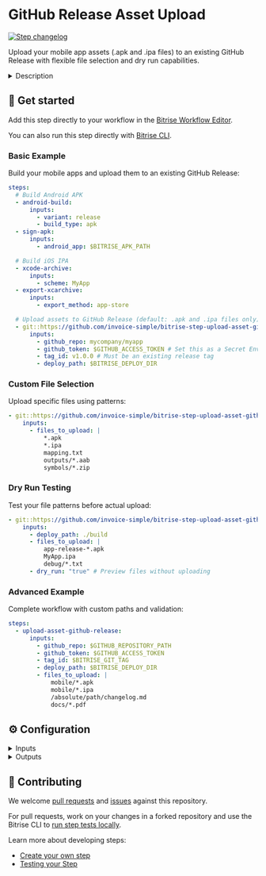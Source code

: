 # GitHub Release Asset Upload

[![Step changelog](https://shields.io/github/v/release/invoice-simple/bitrise-step-upload-asset-github-release?include_prereleases&label=changelog&color=blueviolet)](https://github.com/invoice-simple/bitrise-step-upload-asset-github-release/releases)

Upload your mobile app assets (.apk and .ipa files) to an existing GitHub Release with flexible file selection and dry run capabilities.

<details>
<summary>Description</summary>

The Step uploads your mobile app binaries and other assets to an existing GitHub Release. By default, it automatically filters for APK (Android) and IPA (iOS) files, but you can specify custom file patterns to upload any files you need.

Please note that this Step requires an **existing GitHub Release** to be created beforehand. The Step will upload assets to the release identified by the provided tag name.

### Key Features

- **Smart File Filtering**: Automatically uploads .apk and .ipa files by default
- **Custom File Selection**: Support for file patterns and exact paths
- **Dry Run Mode**: Preview files before uploading
- **Cross-Platform**: Works on macOS, Linux, and CI/CD environments
- **Pattern Matching**: Supports wildcards and subdirectory patterns
- **Comprehensive Logging**: Detailed progress and error reporting

### Configuring the Step

The Step uses GitHub's API, so you need to set up proper authentication and permissions:

#### Setting up GitHub API Access

1. **Create a Personal Access Token**:

   - Go to [GitHub Settings > Developer settings > Personal access tokens](https://github.com/settings/tokens)
   - Generate a new token with `repo` scope (for private repositories) or `public_repo` scope (for public repositories)
   - Store the token securely as a [Secret Environment Variable](https://devcenter.bitrise.io/builds/env-vars-secret-env-vars/) in Bitrise

2. **Ensure Release Exists**:
   - The GitHub Release must already exist with the specified tag
   - You can create releases manually via GitHub's web interface or use GitHub's API/CLI tools
   - The Step will fail if the specified tag/release doesn't exist

#### Required Permissions

Your GitHub token must have the following permissions:

- **Contents**: Write (to upload release assets)
- **Metadata**: Read (to access repository information)

For private repositories, ensure the token has full `repo` access.

### Step Configuration

To deploy your app assets with the Step:

1. **GitHub Repository Path**: Set this to your repository in `owner/repo` format (e.g., `mycompany/myapp`)
2. **GitHub Personal Access Token**: Add the Secret Environment Variable containing your GitHub token
3. **Deploy directory or file path**: Specify the path to your built assets (defaults to `$BITRISE_DEPLOY_DIR`)
4. **Release Tag**: Provide the tag name of the existing GitHub Release where assets should be uploaded
5. **Files to upload** (Optional): Customize which files to upload using patterns or exact paths
6. **Dry Run** (Optional): Preview files that would be uploaded without actually uploading

### File Selection Options

#### Default Behavior

When no custom files are specified, the Step automatically uploads:

- **Android**: `.apk` files
- **iOS**: `.ipa` files
- **Other files** in the deploy directory are automatically skipped

#### Custom File Selection

Use the `files_to_upload` parameter to specify exactly which files to upload:

**File Patterns:**

- `*.apk` - All APK files
- `*.ipa` - All IPA files
- `app-*.apk` - APK files starting with "app-"
- `outputs/*.aab` - All AAB files in outputs directory

**Exact Paths:**

- `app-release.apk` - Specific file
- `MyApp.ipa` - Specific IPA file
- `/absolute/path/file.zip` - Absolute path

**Mixed Examples:**

```
*.apk
MyApp.ipa
mapping.txt
outputs/*.aab
debug/symbols.zip
```

### Dry Run Mode

Use dry run mode to preview which files would be uploaded:

- Set `dry_run: "true"` in your workflow
- No actual uploads are performed
- No GitHub API calls are made
- Files are validated and listed with sizes
- Perfect for testing file patterns

### Troubleshooting

If the Step fails, check the following:

- **Authentication**: Verify your GitHub token is valid and has the correct permissions
- **Release Existence**: Ensure a release with the specified tag already exists in the repository
- **Repository Path**: Check the repository path format is correct (`owner/repo`)
- **File Permissions**: Verify the deploy path contains readable files
- **File Patterns**: Use dry run mode to test your file patterns
- **Network**: Ensure the build environment has internet access to reach GitHub's API

Common error scenarios:

- **404 Not Found**: Release with the specified tag doesn't exist
- **401 Unauthorized**: Invalid or expired GitHub token
- **422 Unprocessable Entity**: Asset may already exist with the same name
- **Pattern No Match**: File patterns don't match any files (use dry run to debug)

### Useful links

- [GitHub REST API - Release Assets](https://docs.github.com/en/rest/releases/assets)
- [Creating GitHub Personal Access Tokens](https://docs.github.com/en/authentication/keeping-your-account-and-data-secure/creating-a-personal-access-token)
- [Bitrise Secret Environment Variables](https://devcenter.bitrise.io/builds/env-vars-secret-env-vars/)

### Related Steps

- [GitHub Release](https://www.bitrise.io/integrations/steps/github-release)
- [Deploy to Bitrise.io](https://www.bitrise.io/integrations/steps/deploy-to-bitrise-io)
- [Google Play Deploy](https://www.bitrise.io/integrations/steps/google-play-deploy)
- [App Store Connect Deploy](https://www.bitrise.io/integrations/steps/deploy-to-itunesconnect-application-loader)
</details>

## 🧩 Get started

Add this step directly to your workflow in the [Bitrise Workflow Editor](https://devcenter.bitrise.io/steps-and-workflows/steps-and-workflows-index/).

You can also run this step directly with [Bitrise CLI](https://github.com/bitrise-io/bitrise).

### Basic Example

Build your mobile apps and upload them to an existing GitHub Release:

```yaml
steps:
  # Build Android APK
  - android-build:
      inputs:
        - variant: release
        - build_type: apk
  - sign-apk:
      inputs:
        - android_app: $BITRISE_APK_PATH

  # Build iOS IPA
  - xcode-archive:
      inputs:
        - scheme: MyApp
  - export-xcarchive:
      inputs:
        - export_method: app-store

  # Upload assets to GitHub Release (default: .apk and .ipa files only)
  - git::https://github.com/invoice-simple/bitrise-step-upload-asset-github-release.git@next:
      inputs:
        - github_repo: mycompany/myapp
        - github_token: $GITHUB_ACCESS_TOKEN # Set this as a Secret Environment Variable
        - tag_id: v1.0.0 # Must be an existing release tag
        - deploy_path: $BITRISE_DEPLOY_DIR
```

### Custom File Selection

Upload specific files using patterns:

```yaml
- git::https://github.com/invoice-simple/bitrise-step-upload-asset-github-release.git@next:
    inputs:
      - files_to_upload: |
          *.apk
          *.ipa
          mapping.txt
          outputs/*.aab
          symbols/*.zip
```

### Dry Run Testing

Test your file patterns before actual upload:

```yaml
- git::https://github.com/invoice-simple/bitrise-step-upload-asset-github-release.git@next:
    inputs:
      - deploy_path: ./build
      - files_to_upload: |
          app-release-*.apk
          MyApp.ipa
          debug/*.txt
      - dry_run: "true" # Preview files without uploading
```

### Advanced Example

Complete workflow with custom paths and validation:

```yaml
steps:
  - upload-asset-github-release:
      inputs:
        - github_repo: $GITHUB_REPOSITORY_PATH
        - github_token: $GITHUB_ACCESS_TOKEN
        - tag_id: $BITRISE_GIT_TAG
        - deploy_path: $BITRISE_DEPLOY_DIR
        - files_to_upload: |
            mobile/*.apk
            mobile/*.ipa
            /absolute/path/changelog.md
            docs/*.pdf
```

## ⚙️ Configuration

<details>
<summary>Inputs</summary>

| Key               | Description                                                                                                                                                                                                                                                 | Flags               | Default                   |
| ----------------- | ----------------------------------------------------------------------------------------------------------------------------------------------------------------------------------------------------------------------------------------------------------- | ------------------- | ------------------------- |
| `deploy_path`     | Path to the directory or file containing assets to deploy. If a directory is specified, files will be selected based on the `files_to_upload` parameter or default .apk/.ipa filtering.                                                                     | required            | `$BITRISE_DEPLOY_DIR`     |
| `github_repo`     | GitHub repository in owner/repo format where the release is located. Example: `mycompany/myproject`                                                                                                                                                         | required            | `$GITHUB_REPOSITORY_PATH` |
| `github_token`    | Personal Access Token for GitHub API authentication. The token must have 'repo' scope to access private repositories and upload release assets. Store this as a Secret Environment Variable.                                                                | required, sensitive | `$GITHUB_ACCESS_TOKEN`    |
| `tag_id`          | The tag name of the existing GitHub release where assets will be uploaded. The release must already exist with this tag. Examples: `v1.0.0`, `release-2023.1`                                                                                               | required            | `$BITRISE_GIT_TAG`        |
| `files_to_upload` | Optional: Specify files to upload using patterns or exact paths, one per line. Supports wildcards (`*.apk`), exact files (`app.apk`), subdirectory patterns (`outputs/*.aab`), and absolute paths. If empty, defaults to uploading all .apk and .ipa files. | optional            | `""`                      |
| `dry_run`         | Preview files that would be uploaded without actually performing the upload. When set to "true", shows file list with sizes but makes no API calls. Useful for testing file patterns.                                                                       | optional            | `"false"`                 |

</details>

<details>
<summary>Outputs</summary>

This step does not generate any output environment variables. Success or failure is indicated by the step's exit code and log messages.

</details>

## 🙋 Contributing

We welcome [pull requests](https://github.com/invoice-simple/bitrise-step-upload-asset-github-release/pulls) and [issues](https://github.com/invoice-simple/bitrise-step-upload-asset-github-release/issues) against this repository.

For pull requests, work on your changes in a forked repository and use the Bitrise CLI to [run step tests locally](https://devcenter.bitrise.io/bitrise-cli/run-your-first-build/).

Learn more about developing steps:

- [Create your own step](https://devcenter.bitrise.io/contributors/create-your-own-step/)
- [Testing your Step](https://devcenter.bitrise.io/contributors/testing-and-versioning-your-steps/)
